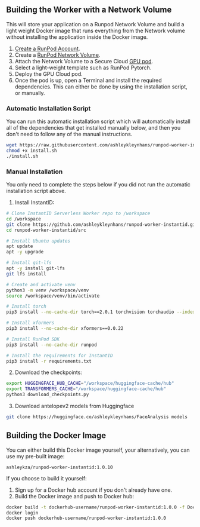## Building the Worker with a Network Volume

This will store your application on a Runpod Network Volume and
build a light weight Docker image that runs everything
from the Network volume without installing the application
inside the Docker image.

1. [Create a RunPod Account](https://runpod.io?ref=2xxro4sy).
2. Create a [RunPod Network Volume](https://www.runpod.io/console/user/storage).
3. Attach the Network Volume to a Secure Cloud [GPU pod](https://www.runpod.io/console/gpu-secure-cloud).
4. Select a light-weight template such as RunPod Pytorch.
5. Deploy the GPU Cloud pod.
6. Once the pod is up, open a Terminal and install the required
   dependencies. This can either be done by using the installation
   script, or manually.

### Automatic Installation Script

You can run this automatic installation script which will
automatically install all of the dependencies that get installed
manually below, and then you don't need to follow any of the
manual instructions.

```bash
wget https://raw.githubusercontent.com/ashleykleynhans/runpod-worker-instantid/main/scripts/install.sh
chmod +x install.sh
./install.sh
```

### Manual Installation

You only need to complete the steps below if you did not run the
automatic installation script above.

1. Install InstantID:
```bash
# Clone InstantID Serverless Worker repo to /workspace
cd /workspace
git clone https://github.com/ashleykleynhans/runpod-worker-instantid.git
cd runpod-worker-instantid/src

# Install Ubuntu updates
apt update
apt -y upgrade

# Install git-lfs
apt -y install git-lfs
git lfs install

# Create and activate venv
python3 -m venv /workspace/venv
source /workspace/venv/bin/activate

# Install torch
pip3 install --no-cache-dir torch==2.0.1 torchvision torchaudio --index-url https://download.pytorch.org/whl/cu118

# Install xformers
pip3 install --no-cache-dir xformers==0.0.22

# Install RunPod SDK
pip3 install --no-cache-dir runpod

# Install the requirements for InstantID
pip3 install -r requirements.txt
```
2. Download the checkpoints:
```bash
export HUGGINGFACE_HUB_CACHE="/workspace/huggingface-cache/hub"
export TRANSFORMERS_CACHE="/workspace/huggingface-cache/hub"
python3 download_checkpoints.py
```
3. Download antelopev2 models from Huggingface
```bash
git clone https://huggingface.co/ashleykleynhans/FaceAnalysis models
```

## Building the Docker Image

You can either build this Docker image yourself, your alternatively,
you can use my pre-built image:

```
ashleykza/runpod-worker-instantid:1.0.10
```

If you choose to build it yourself:

1. Sign up for a Docker hub account if you don't already have one.
2. Build the Docker image and push to Docker hub:
```bash
docker build -t dockerhub-username/runpod-worker-instantid:1.0.0 -f Dockerfile.Network_Volume .
docker login
docker push dockerhub-username/runpod-worker-instantid:1.0.0
```
